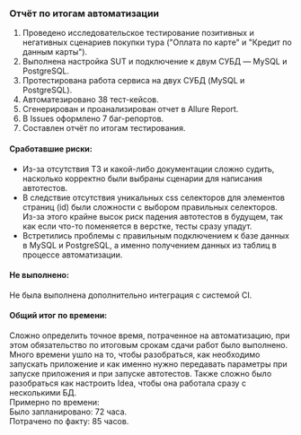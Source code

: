 ### Отчёт по итогам автоматизации

1. Проведено исследовательское тестирование позитивных и негативных сценариев покупки тура ("Оплата по карте" и "Кредит по данным карты").
2. Выполнена настройка SUT и подключение к двум СУБД — MySQL и PostgreSQL.
3. Протестирована работа сервиса на двух СУБД (MySQL и PostgreSQL).
4. Автоматезировано 38 тест-кейсов.
5. Cгенерирован и проанализирован отчет в Allure Report.
6. В Issues оформлено 7 баг-репортов.
7. Составлен отчёт по итогам тестирования.

#### Сработавшие риски:
* Из-за отсутствия ТЗ и какой-либо документации сложно судить, насколько корректно были выбраны сценарии для написания автотестов.
* В следствие отсутствия уникальных css селекторов для элементов страниц (id) были сложности с выбором правильных селекторов.
  Из-за этого крайне высок риск падения автотестов в будущем, так как если что-то поменяется в верстке, тесты сразу упадут.
* Встретились проблемы с правильным подключением к базе данных в MySQL и PostgreSQL, а именно получением данных из таблиц в процессе автоматизации.

#### Не выполнено:
Не была выполнена дополнительно интеграция с системой CI.

#### Общий итог по времени:
Сложно определить точное время, потраченное на автоматизацию, при этом обязательство по итоговым срокам сдачи работ было выполнено.
Много времени ушло на то, чтобы разобраться, как необходимо запускать приложение и как именно нужно передавать параметры при запуске приложения и при запуске автотестов.
Также сложно было разобраться как настроить Idea, чтобы она работала сразу с несколькими БД.  
Примерно по времени:  
Было запланировано: 72 часа.  
Потрачено по факту: 85 часов.